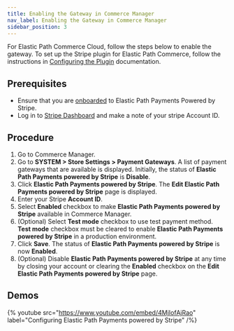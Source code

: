 ```yaml
---
title: Enabling the Gateway in Commerce Manager
nav_label: Enabling the Gateway in Commerce Manager
sidebar_position: 3
---
```


For Elastic Path Commerce Cloud, follow the steps below to enable the gateway. To set up the Stripe plugin for Elastic Path Commerce, follow the instructions in [Configuring the Plugin](https://documentation.elasticpath.com/stripe/docs/configuring.html) documentation.

## Prerequisites

- Ensure that you are [onboarded](/docs/payments/onboarding) to Elastic Path Payments Powered by Stripe.
- Log in to [Stripe Dashboard](https://dashboard.stripe.com/login) and make a note of your stripe Account ID.

## Procedure

1. Go to Commerce Manager.
1. Go to **SYSTEM > Store Settings > Payment Gateways**. A list of payment gateways that are available is displayed. Initially, the status of **Elastic Path Payments powered by Stripe** is **Disable**.
1. Click **Elastic Path Payments powered by Stripe**. The **Edit Elastic Path Payments powered by Stripe** page is displayed.
1. Enter your Stripe **Account ID**.
1. Select **Enabled** checkbox to make **Elastic Path Payments powered by Stripe** available in Commerce Manager.
1. (Optional) Select **Test mode** checkbox to use test payment method. **Test mode** checkbox must be cleared to enable **Elastic Path Payments powered by Stripe** in a production environment.
1. Click **Save**. The status of **Elastic Path Payments powered by Stripe** is now **Enabled**.
1. (Optional) Disable **Elastic Path Payments powered by Stripe** at any time by closing your account or clearing the **Enabled** checkbox on the **Edit Elastic Path Payments powered by Stripe** page.

## Demos

{% youtube src="https://www.youtube.com/embed/4MjIofAjRao" label="Configuring Elastic Path Payments powered by Stripe" /%}
